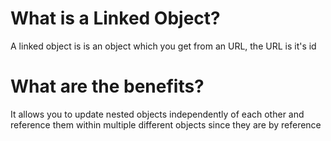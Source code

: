 # What is a Linked Object?

A linked object is is an object which you get from an URL, the URL is it's id

# What are the benefits?

It allows you to update nested objects independently of each other and reference them within multiple different objects since they are by reference
